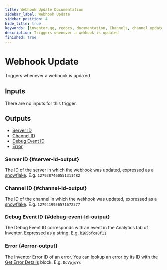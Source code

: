 ```yaml
---
title: Webhook Update Documentation
sidebar_label: Webhook Update
sidebar_position: 4
hide_title: true
keywords: [inventor.gg, redocs, documentation, Channels, channel update, webhooks, webhook update]
description: Triggers whenever a webhook is updated
finished: true
---
```

# Webhook Update
Triggers whenever a webhook is updated

## Inputs
There are no inputs for this trigger.


## Outputs

- [Server ID](#server-id-output)
- [Channel ID](#channel-id-output)
- [Debug Event ID](#debug-event-id-output)
- [Error](#error-output)

### Server ID {#server-id-output}
The ID of the server in which the webhook was updated, expressed as a [snowflake](/inventor-reference/types/string/snowflake). E.g. `1279387460551311482`
### Channel ID {#channel-id-output}
The ID of the channel in which the webhook was updated, expressed as a [snowflake](/inventor-reference/types/string/snowflake). E.g. `1279419956571672577`

### Debug Event ID {#debug-event-id-output}
The Debug Event ID corresponds with an event in the Analytics tab of Inventor. Expressed as a [string](/inventor-reference/types/string). E.g. `b265bfca8f11`

### Error {#error-output}
The Inventor Error ID of an error. You can lookup an error by its ID with the [Get Error Details](/inventor-reference/blocks/utilities/get-error-details) block. E.g. `DoVpjqYs`